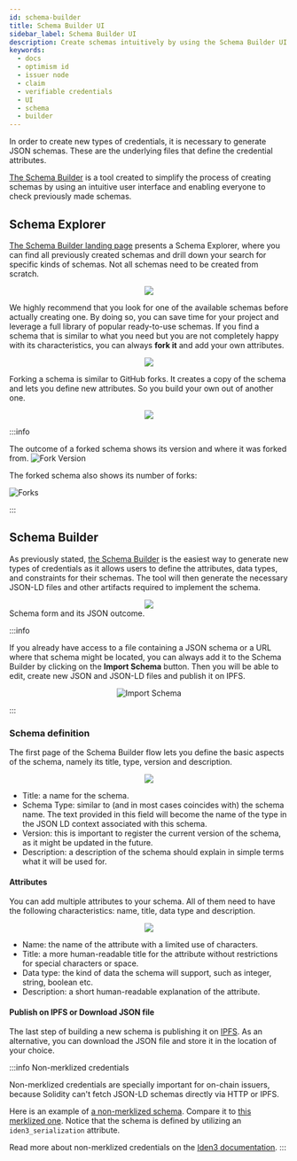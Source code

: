 ```yaml
---
id: schema-builder
title: Schema Builder UI
sidebar_label: Schema Builder UI
description: Create schemas intuitively by using the Schema Builder UI.
keywords:
  - docs
  - optimism id
  - issuer node
  - claim
  - verifiable credentials
  - UI
  - schema
  - builder
---
```


In order to create new types of credentials, it is necessary to generate JSON schemas. These are the underlying files that define the credential attributes.

[The Schema Builder](https://tools.privado.id/) is a tool created to simplify the process of creating schemas by using an intuitive user interface and enabling everyone to check previously made schemas.

## Schema Explorer

[The Schema Builder landing page](https://tools.privado.id/) presents a Schema Explorer, where you can find all previously created schemas and drill down your search for specific kinds of schemas. Not all schemas need to be created from scratch.

<div align="center">
<img src= {useBaseUrl("img/schema-explorer.png")} align="center" />
</div>

We highly recommend that you look for one of the available schemas before actually creating one. By doing so, you can save time for your project and leverage a full library of popular ready-to-use schemas.
If you find a schema that is similar to what you need but you are not completely happy with its characteristics, you can always **fork it** and add your own attributes.

<div align="center">
<img src= {useBaseUrl("img/fork-schema.png")} align="center" />
</div>

Forking a schema is similar to GitHub forks. It creates a copy of the schema and lets you define new attributes. So you build your own out of another one.

<div align="center">
<img src= {useBaseUrl("img/fork-define-schema.png")} align="center" />
</div>

:::info

The outcome of a forked schema shows its version and where it was forked from.
![Fork Version](/img/fork-versions.png)

The forked schema also shows its number of forks:

![Forks](/img/forks.png)

:::

## Schema Builder

As previously stated, [the Schema Builder](https://tools.privado.id/builder) is the easiest way to generate new types of credentials as it allows users to define the attributes, data types, and constraints for their schemas. The tool will then generate the necessary JSON-LD files and other artifacts required to implement the schema.

<div align="center">
<img src= {useBaseUrl("img/schema-builder.png")} align="center" />
</div>
Schema form and its JSON outcome.

:::info

If you already have access to a file containing a JSON schema or a URL where that schema might be located, you can always add it to the Schema Builder by clicking on the **Import Schema** button. Then you will be able to edit, create new JSON and JSON-LD files and publish it on IPFS.

<div align = "center">

![Import Schema](/img/import-schema.png)

</div>

:::

### Schema definition

The first page of the Schema Builder flow lets you define the basic aspects of the schema, namely its title, type, version and description.

<div align="center">
<img src= {useBaseUrl("img/define-schema.png")} align="center" />
</div>

- Title: a name for the schema.
- Schema Type: similar to (and in most cases coincides with) the schema name. The text provided in this field will become the name of the type in the JSON LD context associated with this schema.
- Version: this is important to register the current version of the schema, as it might be updated in the future.
- Description: a description of the schema should explain in simple terms what it will be used for.

#### Attributes

You can add multiple attributes to your schema. All of them need to have the following characteristics: name, title, data type and description.

<div align="center">
<img src= {useBaseUrl("img/define-attributes.png")} align="center" />
</div>

- Name: the name of the attribute with a limited use of characters.
- Title: a more human-readable title for the attribute without restrictions for special characters or space.
- Data type: the kind of data the schema will support, such as integer, string, boolean etc.
- Description: a short human-readable explanation of the attribute.

#### Publish on IPFS or Download JSON file

The last step of building a new schema is publishing it on [IPFS](https://ipfs.tech/). As an alternative, you can download the JSON file and store it in the location of your choice.

:::info Non-merklized credentials

Non-merklized credentials are specially important for on-chain issuers, because Solidity can't fetch JSON-LD schemas directly via HTTP or IPFS.

Here is an example of [a non-merklized schema](https://github.com/iden3/claim-schema-vocab/blob/main/schemas/json-ld/player-nonmerklized.jsonld). Compare it to [this merklized one](https://github.com/iden3/claim-schema-vocab/blob/main/schemas/json-ld/kyc-v4.jsonld). Notice that the schema is defined by utilizing an `iden3_serialization` attribute.

Read more about non-merklized credentials on the <ins>[Iden3 documentation](https://docs.iden3.io/protocol/non-merklized/)</ins>.
:::
